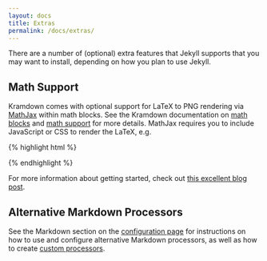 ```yaml
---
layout: docs
title: Extras
permalink: /docs/extras/
---
```


There are a number of (optional) extra features that Jekyll supports that you
may want to install, depending on how you plan to use Jekyll.

## Math Support

Kramdown comes with optional support for LaTeX to PNG rendering via [MathJax](http://www.mathjax.org/) within math blocks. See the Kramdown documentation on [math blocks](http://kramdown.gettalong.org/syntax.html#math-blocks) and [math support](http://kramdown.gettalong.org/converter/html.html#math-support) for more details. MathJax requires you to include JavaScript or CSS to render the LaTeX, e.g.

{% highlight html %}
<script src="http://cdn.mathjax.org/mathjax/latest/MathJax.js?config=TeX-AMS-MML_HTMLorMML" type="text/javascript"></script>
{% endhighlight %}

For more information about getting started, check out [this excellent blog post](http://gastonsanchez.com/opinion/2014/02/16/Mathjax-with-jekyll/).

## Alternative Markdown Processors

See the Markdown section on the [configuration page](/docs/configuration/#markdown-options) for instructions on how to use and configure alternative Markdown processors, as well as how to create [custom processors](/docs/configuration/#custom-markdown-processors).
